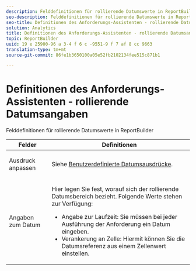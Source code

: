 ```yaml
---
description: Felddefinitionen für rollierende Datumswerte in ReportBuilder
seo-description: Felddefinitionen für rollierende Datumswerte in ReportBuilder
seo-title: Definitionen des Anforderungs-Assistenten - rollierende Datumsangaben
solution: Analytics
title: Definitionen des Anforderungs-Assistenten - rollierende Datumsangaben
topic: ReportBuilder
uuid: 19 e 25900-96 a 3-4 f 6 c -9551-9 f 7 af 8 cc 9663
translation-type: tm+mt
source-git-commit: 86fe1b3650100a05e52fb2102134fee515c871b1

---
```



# Definitionen des Anforderungs-Assistenten - rollierende Datumsangaben

Felddefinitionen für rollierende Datumswerte in ReportBuilder

<table id="table_620F3BD3FD1B4C85A0319107EC03D54F"> 
 <thead> 
  <tr> 
   <th colname="col1" class="entry"> Felder </th> 
   <th colname="col2" class="entry"> Definitionen </th> 
  </tr> 
 </thead>
 <tbody> 
  <tr> 
   <td colname="col1"> <p>Ausdruck anpassen </p> </td> 
   <td colname="col2"> <p>Siehe <a href="../../../../analyze/report-builder/data-requests/configuring-report-dates/c-customized-date-expressions/t-customized-date-expressions.md#task_F5D3C926214F47B8A2C45B2A38C75A45" type="task" format="dita" scope="local"> Benutzerdefinierte Datumsausdrücke</a>. </p> </td> 
  </tr> 
  <tr> 
   <td colname="col1"> <p> Angaben zum Datum </p> </td> 
   <td colname="col2"> <p>Hier legen Sie fest, worauf sich der rollierende Datumsbereich bezieht. Folgende Werte stehen zur Verfügung: </p> 
    <ul id="ul_6B73B707B7CB4C7D88299A8337260800"> 
     <li id="li_48FD414FCF884F3AADB7CFBC90C7EF51"> Angabe zur Laufzeit: Sie müssen bei jeder Ausführung der Anforderung ein Datum eingeben. </li> 
     <li id="li_B1AE95854C1B4228A39164373A1C5303"> Verankerung an Zelle: Hiermit können Sie die Datumsreferenz aus einem Zellenwert einstellen. </li> 
    </ul> </td> 
  </tr> 
 </tbody> 
</table>

